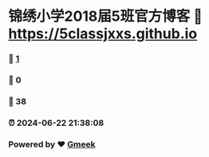 # 锦绣小学2018届5班官方博客 :link: https://5classjxxs.github.io 
### :page_facing_up: [1](https://5classjxxs.github.io/tag.html) 
### :speech_balloon: 0 
### :hibiscus: 38 
### :alarm_clock: 2024-06-22 21:38:08 
### Powered by :heart: [Gmeek](https://github.com/Meekdai/Gmeek)

